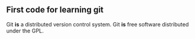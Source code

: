 ## First code for learning git
Git **is** a distributed version control system.
Git **is** free software distributed under the GPL.
